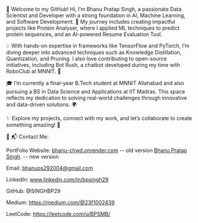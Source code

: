 🌟 Welcome to my GitHub!
Hi, I’m Bhanu Pratap Singh, a passionate Data Scientist and Developer with a strong foundation in AI, Machine Learning, and Software Development. 🚀 My journey includes creating impactful projects like Protein Analyser, where I applied ML techniques to predict protein sequences, and an AI-powered Resume Evaluation Tool.

💡 With hands-on expertise in frameworks like TensorFlow and PyTorch, I’m diving deeper into advanced techniques such as Knowledge Distillation, Quantization, and Pruning. I also love contributing to open-source initiatives, including Bot Rush, a chatbot developed during my time with RoboClub at MNNIT. 🤖

🎓 I’m currently a final-year B.Tech student at MNNIT Allahabad and also pursuing a BS in Data Science and Applications at IIT Madras. This space reflects my dedication to solving real-world challenges through innovative and data-driven solutions. 🌍

✨ Explore my projects, connect with my work, and let’s collaborate to create something amazing! 🤝

🤝
📬 Contact Me:

PortFolio Website: [bhanu-chwd.onrender.com](https://bhanu-chwd.onrender.com/)   -- old version
                   [Bhanu Pratap Singh]( https://bhanu-gg1d.onrender.com). -- new version

Email: bhanups292004@gmail.com

LinkedIn: www.linkedin.com/in/bpsingh29

GitHub: @SINGHBP29

Medium: https://medium.com/@23f1002439

LeetCode: https://leetcode.com/u/BPSMB/

<!--- 👋 Hi, I’m @SINGHBP29
- 👀 I’m interested in ...
- 🌱 I’m currently learning ...
- 💞️ I’m looking to collaborate on ...
- 📫 How to reach me ... ---->

<!---
SINGHBP29/SINGHBP29 is a ✨ special ✨ repository because its `README.md` (this file) appears on your GitHub profile.
You can click the Preview link to take a look at your changes.
--->
